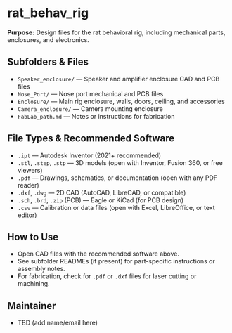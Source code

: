# rat_behav_rig

**Purpose:**
Design files for the rat behavioral rig, including mechanical parts, enclosures, and electronics.

## Subfolders & Files

- `Speaker_enclosure/` — Speaker and amplifier enclosure CAD and PCB files
- `Nose_Port/` — Nose port mechanical and PCB files
- `Enclosure/` — Main rig enclosure, walls, doors, ceiling, and accessories
- `Camera_enclosure/` — Camera mounting enclosure
- `FabLab_path.md` — Notes or instructions for fabrication

## File Types & Recommended Software

- `.ipt` — Autodesk Inventor (2021+ recommended)
- `.stl`, `.step`, `.stp` — 3D models (open with Inventor, Fusion 360, or free viewers)
- `.pdf` — Drawings, schematics, or documentation (open with any PDF reader)
- `.dxf`, `.dwg` — 2D CAD (AutoCAD, LibreCAD, or compatible)
- `.sch`, `.brd`, `.zip` (PCB) — Eagle or KiCad (for PCB design)
- `.csv` — Calibration or data files (open with Excel, LibreOffice, or text editor)

## How to Use

- Open CAD files with the recommended software above.
- See subfolder READMEs (if present) for part-specific instructions or assembly notes.
- For fabrication, check for `.pdf` or `.dxf` files for laser cutting or machining.

## Maintainer

- TBD (add name/email here) 